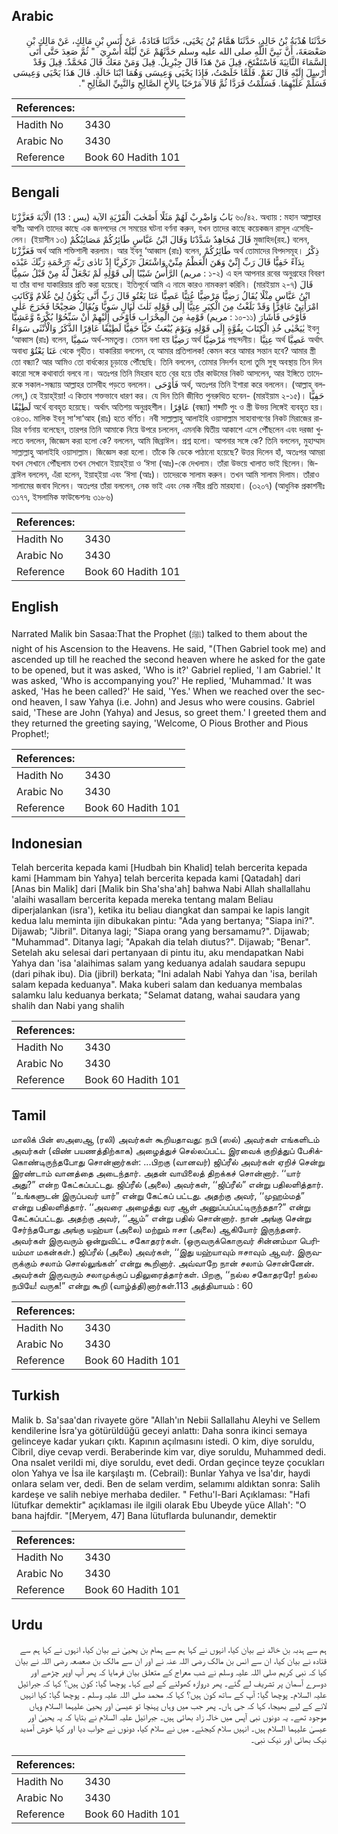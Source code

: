 ## Arabic


<div dir="rtl" lang="ar" style={{fontSize:'larger',backgroundColor:'#f8f9fa',padding:20}}>
حَدَّثَنَا هُدْبَةُ بْنُ خَالِدٍ، حَدَّثَنَا هَمَّامُ بْنُ يَحْيَى، حَدَّثَنَا قَتَادَةُ، عَنْ أَنَسِ بْنِ مَالِكٍ، عَنْ مَالِكِ بْنِ صَعْصَعَةَ، أَنَّ نَبِيَّ اللَّهِ صلى الله عليه وسلم حَدَّثَهُمْ عَنْ لَيْلَةَ أُسْرِيَ ‏ "‏ ثُمَّ صَعِدَ حَتَّى أَتَى السَّمَاءَ الثَّانِيَةَ فَاسْتَفْتَحَ، قِيلَ مَنْ هَذَا قَالَ جِبْرِيلُ‏.‏ قِيلَ وَمَنْ مَعَكَ قَالَ مُحَمَّدٌ‏.‏ قِيلَ وَقَدْ أُرْسِلَ إِلَيْهِ قَالَ نَعَمْ‏.‏ فَلَمَّا خَلَصْتُ، فَإِذَا يَحْيَى وَعِيسَى وَهُمَا ابْنَا خَالَةٍ‏.‏ قَالَ هَذَا يَحْيَى وَعِيسَى فَسَلِّمْ عَلَيْهِمَا‏.‏ فَسَلَّمْتُ فَرَدَّا ثُمَّ قَالاَ مَرْحَبًا بِالأَخِ الصَّالِحِ وَالنَّبِيِّ الصَّالِحِ ‏"‏‏.‏
</div>
<div style={{backgroundColor:'#f8f9fa',padding:20, marginBottom: 10}}><table> <thead> <tr> <th>References:</th> <th></th> </tr> </thead> <tbody><tr><td>Hadith No</td><td>3430</td></tr><tr><td>Arabic No</td><td>3430</td></tr><tr><td>Reference</td><td>Book 60 Hadith 101</td></tr></tbody></table></div>

## Bengali


<div dir="ltr" lang="bn" style={{fontSize:'larger',backgroundColor:'#f8f9fa',padding:20}}>
بَابُ وَاضْرِبْ لَهُمْ مَثَلًا أَصْحٰبَ الْقَرْيَةِ الآية (يس : 13) الْآيَةَ فَعَزَّزْنَا ৬০/৪২. অধ্যায় : মহান আল্লাহর বাণীঃ আপনি তাদের কাছে এক জনপদের সে সময়ের ঘটনা বর্ণনা করুন, যখন তাদের কাছে কয়েকজন রাসূল এসেছিলেন। (ইয়াসীন ১৩) قَالَ مُجَاهِدٌ شَدَّدْنَا وَقَالَ ابْنُ عَبَّاسٍ طَائِرُكُمْ مَصَائِبُكُمْ মুজাহিদ(রহ.) বলেন, فَعَزَّزْنَا অর্থ আমি শক্তিশালী করলাম। আর ইবনু ‘আব্বাস (রাঃ) বলেন, طَائِرُكُمْ অর্থ তোমাদের বিপদসমূহ। ذِكْرُ رَحْمَةِ رَبِّكَ عَبْدَهচ زَكَرِيَّا إِذْ نَادٰى رَبَّهচ نِدَآءً خَفِيًّا قَالَ رَبِّ إِنِّيْ وَهَنَ الْعَظْمُ مِنِّيْ وَاشْتَعَلَ الرَّأْسُ شَيْبًا إِلَى قَوْلِهِ لَمْ نَجْعَلْ لَّهُ مِنْ قَبْلُ سَمِيًّا (مريم : ১-২) এ হল আপনার রবের অনুগ্রহের বিবরণ যা তাঁর বান্দা যাকারিয়ার প্রতি করা হয়েছে। ইতিপূর্বে আমি এ নামে কারও নামকরণ করিনি। (মারইয়াম ২-৭) قَالَ ابْنُ عَبَّاسٍ مِثْلًا يُقَالُ رَضِيًّا مَرْضِيًّا عُتِيًّا عَصِيًّا عَتَا يَعْتُو قَالَ رَبِّ أَنَّى يَكُوْنُ لِيْ غُلَامٌ وَّكَانَتِ امْرَأَتِيْ عَاقِرًا وَقَدْ بَلَغْتُ مِنَ الْكِبَرِ عِتِيًّا إِلَى قَوْلِهِ ثَلٰثَ لَيَالٍ سَوِيًّا وَيُقَالُ صَحِيْحًا فَخَرَجَ عَلٰى قَوْمِهٰ مِنَ الْمِحْرَابِ فَأَوْحٰى إِلَيْهِمْ أَنْ سَبِّحُوْا بُكْرَةً وَّعَشِيًّا (مريم : ১০-১১) فَأَوْحَى فَأَشَارَ يٰيَحْيٰى خُذِ الْكِتَابَ بِقُوَّةٍ إِلَى قَوْلِهِ وَيَوْمَ يُبْعَثُ حَيًّا حَفِيًّا لَطِيْفًا عَاقِرًا الذَّكَرُ وَالْأُنْثَى سَوَاءٌ ইবনু ‘আব্বাস (রাঃ) বলেন, سَمِيَّا অর্থ-সমতুল্য। তেমন বলা হয় رَضِيَّا অর্থ مَرْضِيَّا পছন্দনীয়। عِتِيَّا অর্থ عَصِيَّا অর্থাৎ অবাধ্য عَتَا يَعْتُوْ থেকে গৃহীত। যাকারিয়া বললেন, হে আমার প্রতিপালক! কেমন করে আমার সন্তান হবে? আমার স্ত্রী তো বন্ধ্যা? আর আমিও তো বার্ধক্যের চূড়ান্তে পৌঁছেছি। তিনি বললেন, তোমার নিদর্শন হলো তুমি সুস্থ অবস্থায় তিন দিন কারো সঙ্গে কথাবার্তা বলবে না। অতঃপর তিনি মিহরাব হতে বের হয়ে তাঁর কাউমের নিকট আসলেন, আর ইঙ্গিতে তাদেরকে সকাল-সন্ধ্যায় আল্লাহর তাসবীহ পড়তে বললেন। فَأَوْحَى অর্থ, অতঃপর তিনি ইশারা করে বললেন। (আল্লাহ্ বললেন,) হে ইয়াহ্ইয়া! এ কিতাব শক্তভাবে ধারণ কর। যে দিন তিনি জীবিত পুনরুত্থিত হবেন- (মারইয়াম ২-১৫)। حَفِيًّا لَطِيْفًا অর্থে ব্যবহৃত হয়েছে। অর্থাৎ অতিশয় অনুগ্রহশীল। عَاقِرًا (বন্ধ্যা) শব্দটি পুং ও স্ত্রী উভয় লিঙ্গেই ব্যবহৃত হয়। ৩৪৩০. মালিক ইবনু সা‘সা‘আহ (রাঃ) হতে বর্ণিত। নবী সাল্লাল্লাহু আলাইহি ওয়াসাল্লাম সাহাবাগণের নিকট মিরাজের রাত্রির বর্ণনায় বলেছেন, তারপর তিনি আমাকে নিয়ে উপরে চললেন, এমনকি দ্বিতীয় আকাশে এসে পৌঁছলেন এবং দরজা খুলতে বললেন, জিজ্ঞেস করা হলো কে? বললেন, আমি জিব্রাঈল। প্রশ্ন হলো। আপনার সঙ্গে কে? তিনি বললেন, মুহাম্মাদ সাল্লাল্লাহু আলাইহি ওয়াসাল্লাম। জিজ্ঞেস করা হলো। তাঁকে কি ডেকে পাঠানো হয়েছে? উত্তর দিলেন হাঁ, অতঃপর আমরা যখন সেখানে পৌঁছলাম তখন সেখানে ইয়াহ্ইয়া ও ‘ঈসা (আঃ)-কে দেখলাম। তাঁরা উভয়ে খালাত ভাই ছিলেন। জিব্রাঈল বললেন, এঁরা হলেন, ইয়াহ্ইয়া এবং ‘ঈসা (আঃ)। তাদেরকে সালাম করুন। তখন আমি সালাম দিলাম। তাঁরাও সালামের জবাব দিলেন। অতঃপর তাঁরা বললেন, নেক ভাই এবং নেক নবীর প্রতি মারহাবা। (৩২০৭) (আধুনিক প্রকাশনীঃ ৩১৭৭, ইসলামিক ফাউন্ডেশনঃ ৩১৮৬)
</div>
<div style={{backgroundColor:'#f8f9fa',padding:20, marginBottom: 10}}><table> <thead> <tr> <th>References:</th> <th></th> </tr> </thead> <tbody><tr><td>Hadith No</td><td>3430</td></tr><tr><td>Arabic No</td><td>3430</td></tr><tr><td>Reference</td><td>Book 60 Hadith 101</td></tr></tbody></table></div>

## English


<div dir="ltr" lang="en" style={{fontSize:'larger',backgroundColor:'#f8f9fa',padding:20}}>
Narrated Malik bin Sasaa:That the Prophet (ﷺ) talked to them about the night of his Ascension to the Heavens. He said, "(Then Gabriel took me) and ascended up till he reached the second heaven where he asked for the gate to be opened, but it was asked, 'Who is it?' Gabriel replied, 'I am Gabriel.' It was asked, 'Who is accompanying you?' He replied, 'Muhammad.' It was asked, 'Has he been called?' He said, 'Yes.' When we reached over the second heaven, I saw Yahya (i.e. John) and Jesus who were cousins. Gabriel said, 'These are John (Yahya) and Jesus, so greet them.' I greeted them and they returned the greeting saying, 'Welcome, O Pious Brother and Pious Prophet!;
</div>
<div style={{backgroundColor:'#f8f9fa',padding:20, marginBottom: 10}}><table> <thead> <tr> <th>References:</th> <th></th> </tr> </thead> <tbody><tr><td>Hadith No</td><td>3430</td></tr><tr><td>Arabic No</td><td>3430</td></tr><tr><td>Reference</td><td>Book 60 Hadith 101</td></tr></tbody></table></div>

## Indonesian


<div dir="ltr" lang="id" style={{fontSize:'larger',backgroundColor:'#f8f9fa',padding:20}}>
Telah bercerita kepada kami [Hudbah bin Khalid] telah bercerita kepada kami [Hammam bin Yahya] telah bercerita kepada kami [Qatadah] dari [Anas bin Malik] dari [Malik bin Sha'sha'ah] bahwa Nabi Allah shallallahu 'alaihi wasallam bercerita kepada mereka tentang malam Beliau diperjalankan (isra'), ketika itu beliau diangkat dan sampai ke lapis langit kedua lalu meminta ijin dibukakan pintu: "Ada yang bertanya; "Siapa ini?". Dijawab; "Jibril". Ditanya lagi; "Siapa orang yang bersamamu?". Dijawab; "Muhammad". Ditanya lagi; "Apakah dia telah diutus?". Dijawab; "Benar". Setelah aku selesai dari pertanyaan di pintu itu, aku mendapatkan Nabi Yahya dan 'isa 'alaihimas salam yang keduanya adalah saudara sepupu (dari pihak ibu). Dia (jibril) berkata; "Ini adalah Nabi Yahya dan 'isa, berilah salam kepada keduanya". Maka kuberi salam dan keduanya membalas salamku lalu keduanya berkata; "Selamat datang, wahai saudara yang shalih dan Nabi yang shalih
</div>
<div style={{backgroundColor:'#f8f9fa',padding:20, marginBottom: 10}}><table> <thead> <tr> <th>References:</th> <th></th> </tr> </thead> <tbody><tr><td>Hadith No</td><td>3430</td></tr><tr><td>Arabic No</td><td>3430</td></tr><tr><td>Reference</td><td>Book 60 Hadith 101</td></tr></tbody></table></div>

## Tamil


<div dir="ltr" lang="ta" style={{fontSize:'larger',backgroundColor:'#f8f9fa',padding:20}}>
மாலிக் பின் ஸஅஸஆ (ரலி) அவர்கள் கூறியதாவது: நபி (ஸல்) அவர்கள் எங்களிடம் அவர்கள் (விண் பயணத்திற்காக) அழைத்துச் செல்லப்பட்ட இரவைக் குறித்துப் பேசிக்கொண்டிருந்தபோது சொன்னார்கள்: ...பிறகு (வானவர்) ஜிப்ரீல் அவர்கள் ஏறிச் சென்று இரண்டாம் வானத்தை அடைந்தார். அதன் வாயிலைத் திறக்கச் சொன்னார். ‘‘யார் அது?” என்ற கேட்கப்பட்டது. ஜிப்ரீல் (அலை) அவர்கள், ‘‘ஜிப்ரீல்” என்று பதிலளித்தார். ‘‘உங்களுடன் இருப்பவர் யார்” என்று கேட்கப் பட்டது. அதற்கு அவர், ‘‘முஹம்மத்” என்று பதிலளித்தார். ‘‘அவரை அழைத்து வர ஆள் அனுப்பப்பட்டிருந்ததா?” என்று கேட்கப்பட்டது. அதற்கு அவர், ‘‘ஆம்” என்று பதில் சொன்னார். நான் அங்கு சென்று சேர்ந்தபோது அங்கு யஹ்யா (அலை) மற்றும் ஈசா (அலை) ஆகியோர் இருந்தனர். அவர்கள் இருவரும் ஒன்றுவிட்ட சகோதரர்கள். (ஒருவருக்கொருவர் சின்னம்மா பெரியம்மா மகன்கள்.) ஜிப்ரீல் (அலை) அவர்கள், ‘‘இது யஹ்யாவும் ஈசாவும் ஆவர். இருவருக்கும் சலாம் சொல்லுங்கள்’ என்று கூறினார். அவ்வாறே நான் சலாம் சொன்னேன். அவர்கள் இருவரும் சலாமுக்குப் பதிலுரைத்தார்கள். பிறகு, ‘‘நல்ல சகோதரரே! நல்ல நபியே! வருக!” என்று கூறி (வாழ்த்தி)னார்கள்.113 அத்தியாயம் : 60
</div>
<div style={{backgroundColor:'#f8f9fa',padding:20, marginBottom: 10}}><table> <thead> <tr> <th>References:</th> <th></th> </tr> </thead> <tbody><tr><td>Hadith No</td><td>3430</td></tr><tr><td>Arabic No</td><td>3430</td></tr><tr><td>Reference</td><td>Book 60 Hadith 101</td></tr></tbody></table></div>

## Turkish


<div dir="ltr" lang="tr" style={{fontSize:'larger',backgroundColor:'#f8f9fa',padding:20}}>
Malik b. Sa'saa'dan rivayete göre "Allah'ın Nebii Sallallahu Aleyhi ve Sellem kendilerine İsra'ya götürüldüğü geceyi anlattı: Daha sonra ikinci semaya gelinceye kadar yukarı çıktı. Kapının açılmasını istedi. O kim, diye soruldu, Cibril, diye cevap verdi. Beraberinde kim var, diye soruldu, Muhammed dedi. Ona nsalet verildi mi, diye soruldu, evet dedi. Ordan geçince teyze çocukları olon Yahya ve İsa ile karşılaştı m. (Cebrail): Bunlar Yahya ve İsa'dır, haydi onlara selam ver, dedi. Ben de selam verdim, selamımı aldıktan sonra: Salih kardeşe ve salih nebiye merhaba dediler. " Fethu'l-Bari Açıklaması: "Hafi lütufkar demektir" açıklaması ile ilgili olarak Ebu Ubeyde yüce Allah': "O bana hajfdir. "[Meryem, 47] Bana lütuflarda bulunandır, demektir
</div>
<div style={{backgroundColor:'#f8f9fa',padding:20, marginBottom: 10}}><table> <thead> <tr> <th>References:</th> <th></th> </tr> </thead> <tbody><tr><td>Hadith No</td><td>3430</td></tr><tr><td>Arabic No</td><td>3430</td></tr><tr><td>Reference</td><td>Book 60 Hadith 101</td></tr></tbody></table></div>

## Urdu


<div dir="rtl" lang="ur" style={{fontSize:'larger',backgroundColor:'#f8f9fa',padding:20}}>
ہم سے ہدبہ بن خالد نے بیان کیا، انہوں نے کہا ہم سے ہمام بن یحییٰ نے بیان کیا، انہوں نے کہا ہم سے قتادہ نے بیان کیا، ان سے انس بن مالک رضی اللہ عنہ نے اور ان سے مالک بن صعصعہ رضی اللہ نے بیان کیا کہ نبی کریم صلی اللہ علیہ وسلم نے شب معراج کے متعلق بیان فرمایا کہ پھر آپ اوپر چڑھے اور دوسرے آسمان پر تشریف لے گئے۔ پھر دروازہ کھولنے کے لیے کہا۔ پوچھا گیا: کون ہیں؟ کہا کہ جبرائیل علیہ السلام۔ پوچھا گیا: آپ کے ساتھ کون ہیں؟ کہا کہ محمد صلی اللہ علیہ وسلم ۔ پوچھا گیا: کیا انہیں لانے کے لیے بھیجا، کہا کہ جی ہاں۔ پھر جب میں وہاں پہنچا تو عیسیٰ اور یحییٰ علیہما السلام وہاں موجود تھے۔ یہ دونوں نبی آپس میں خالہ زاد بھائی ہیں۔ جبرائیل علیہ السلام نے بتایا کہ یہ یحییٰ اور عیسیٰ علیہما السلام ہیں۔ انہیں سلام کیجئے۔ میں نے سلام کیا، دونوں نے جواب دیا اور کہا خوش آمدید نیک بھائی اور نیک نبی۔
</div>
<div style={{backgroundColor:'#f8f9fa',padding:20, marginBottom: 10}}><table> <thead> <tr> <th>References:</th> <th></th> </tr> </thead> <tbody><tr><td>Hadith No</td><td>3430</td></tr><tr><td>Arabic No</td><td>3430</td></tr><tr><td>Reference</td><td>Book 60 Hadith 101</td></tr></tbody></table></div>